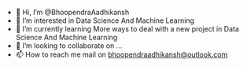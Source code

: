 - 👋 Hi, I’m @BhoopendraAadhikansh
- 👀 I’m interested in Data Science And Machine Learning
- 🌱 I’m currently learning More ways to deal with a new project in Data Science And Machine Learning
- 💞️ I’m looking to collaborate on ...
- 📫 How to reach me mail on bhoopendraadhikansh@outlook.com

<!---
BhoopendraAadhikansh/BhoopendraAadhikansh is a ✨ special ✨ repository because its `README.md` (this file) appears on your GitHub profile.
You can click the Preview link to take a look at your changes.
--->
